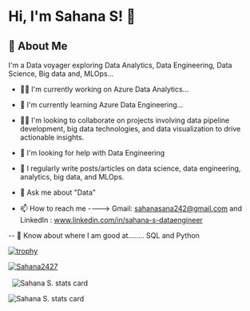 # Hi, I'm Sahana S! 👋
## 🚀 About Me

I'm a Data voyager exploring Data Analytics, Data Engineering, Data Science, Big data and, MLOps...
    
- 👩‍💻 I'm currently working on Azure Data Analytics...

- 🧠 I'm currently learning Azure Data Engineering...

- 👯‍♀️ I'm looking to collaborate on projects involving data pipeline development, big data technologies, and data visualization to drive actionable insights.

- 🤔 I'm looking for help with Data Engineering

- 📝 I regularly write posts/articles on data science, data engineering, analytics, big data, and MLOps.

- 💬 Ask me about "Data"

- 📫 How to reach me ----> Gmail: sahanasana242@gmail.com and LinkedIn : www.linkedin.com/in/sahana-s-dataengineer

-- 📄 Know about where I am good at........ SQL and Python

[![trophy](https://github-profile-trophy.vercel.app/?username=Sahana2427)](https://github.com/ryo-ma/github-profile-trophy)

    
<p align="left">
<a href="https://github.com/ryo-ma/github-profile-trophy">
<img src="https://github-profile-trophy.vercel.app/?username=Sahana2427" alt="Sahana2427" />
</a>
</p>
<p>&nbsp;
<img align="center" src="https://github-readme-stats.vercel.app/api?username=Sahana2427&show_icons=true&theme=default&title_color=000000&text_color=000000&bg_color=ffffff&hide_border=true" alt="Sahana S. stats card" /></p>
<p>
<img align="center" src="https://github-readme-stats.vercel.app/api/top-langs?username=Sahana2427&theme=default&title_color=000000&text_color=000000&bg_color=ffffff&hide_border=true&layout=compact" alt="Sahana S. stats card" /></p>

